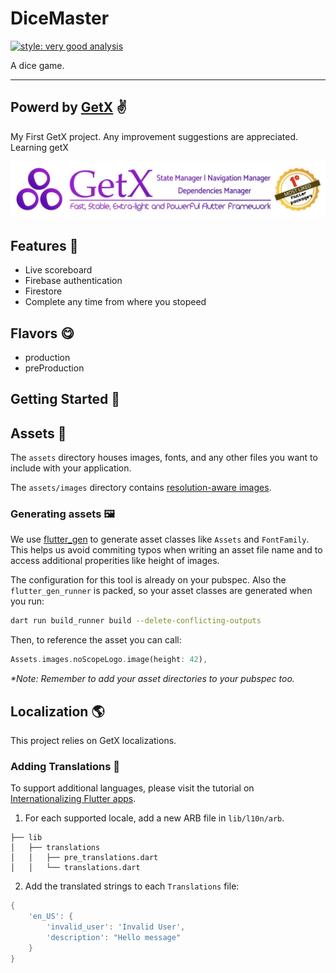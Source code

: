 # DiceMaster

[![style: very good analysis][very_good_analysis_badge]][very_good_analysis_link]

A dice game.

---

## Powerd by [GetX][getx_link] ✌️

My First GetX project. Any improvement suggestions are appreciated. Learning getX

![](https://raw.githubusercontent.com/jonataslaw/getx-community/master/get.png)


## Features 🌟

*  Live scoreboard
*  Firebase authentication
*  Firestore
*  Complete any time from where you stopeed

## Flavors 😋

* production
* preProduction


## Getting Started 🚀

## Assets 🎨

The `assets` directory houses images, fonts, and any other files you want to
include with your application.

The `assets/images` directory contains [resolution-aware images][resolution_aware_assets_link].

### Generating assets 🖼

We use [flutter_gen][flutter_gen_link] to generate asset classes like `Assets` and `FontFamily`. This helps us avoid commiting typos when writing an asset file name and to access additional properities like height of images.

The configuration for this tool is already on your pubspec. Also the `flutter_gen_runner` is packed, so your asset classes are generated when you run:

```sh
dart run build_runner build --delete-conflicting-outputs
```

Then, to reference the asset you can call:

```dart
Assets.images.noScopeLogo.image(height: 42),
```

_\*Note: Remember to add your asset directories to your pubspec too._

## Localization 🌎

This project relies on GetX localizations.


### Adding Translations 🔄

To support additional languages, please visit the tutorial on [Internationalizing Flutter apps][internationalizing_flutter_apps_link].

1. For each supported locale, add a new ARB file in `lib/l10n/arb`.

```
├── lib
│   ├── translations
│   │   ├── pre_translations.dart
│   │   └── translations.dart
```

2. Add the translated strings to each `Translations` file:


```dart
{
    'en_US': {
        'invalid_user': 'Invalid User',
        'description': "Hello message"
    }
}
```


[flutter_docs_link]: https://flutter.dev/docs
[flutter_gen_link]: https://pub.dev/packages/flutter_gen
[flutter_localizations_link]: https://api.flutter.dev/flutter/flutter_localizations/flutter_localizations-library.html
[internationalization_link]: https://flutter.dev/docs/development/accessibility-and-localization/internationalization
[internationalizing_flutter_apps_link]: https://flutter.dev/docs/development/accessibility-and-localization/internationalization
[getx_link]: https://pub.dev/packages/get
[resolution_aware_assets_link]: https://flutter.dev/docs/development/ui/assets-and-images#resolution-aware
[very_good_analysis_badge]: https://img.shields.io/badge/style-very_good_analysis-B22C89.svg
[very_good_analysis_link]: https://pub.dev/packages/very_good_analysis
[very_good_core_link]: https://github.com/VeryGoodOpenSource/very_good_cli/blob/main/doc/very_good_core.md
[very_good_ventures_link]: https://github.com/vGVentures/
